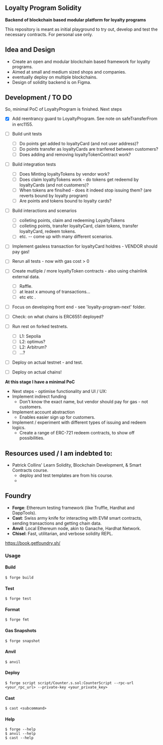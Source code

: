 ## Loyalty Program Solidity 
**Backend of blockchain based modular platform for loyalty programs**

This repository is meant as initial playground to try out, develop and test the necessary contracts.
For personal use only. 

## Idea and Design

- Create an open and modular blockchain based framework for loyalty programs. 
- Aimed at small and medium sized shops and companies. 
- eventually deploy on multiple blockchains. 
- Design of solidity backend is on Figma. 

## Development / TO DO 
So, minimal PoC of LoyaltyProgram is finished. Next steps 
- [X] Add reentrancy guard to LoyaltyProgram. See note on safeTransferFrom in erc1155. 
- [ ] Build unit tests 
  - [ ] Do points get added to loyaltyCard (and not user address)? 
  - [ ] Do points transfer as loyaltyCards are tranfered between customers?
  - [ ] Does adding and removing loyaltyTokenContract work? 
- [ ] Build integration tests 
  - [ ] Does Minting loyaltyTokens by vendor work? 
  - [ ] Does claim loyaltyTokens work - do tokens get redeemd by loyaltyCards (and not customers)? 
  - [ ] When tokens are finsihed - does it indeed stop issuing them? (are reverts bound by loyalty program)
  - [ ] Are points and tokens bound to loyalty cards?   
- [ ] Build interactions and scenarios 
  - [ ] colleting points, claim and redeeming LoyaltyTokens
  - [ ] colleting points, transfer loyaltyCard, claim tokens, transfer loyaltyCard, redeem tokens. 
  - [ ] etc. -- come up with many different scenarios. 
- [ ] Implement gasless transaction for loyaltyCard holdres - VENDOR should pay gas!
- [ ] Rerun all tests - now with gas cost > 0
- [ ] Create mutliple / more loyaltyToken contracts - also using chainlink external data. 
  - [ ] Raffle. 
  - [ ] at least x amoung of transactions... 
  - [ ] etc etc . 
- [ ] Focus on developing front end - see 'loyalty-program-next' folder.  
- [ ] Check: on what chains is ERC6551 deployed?  
- [ ] Run rest on forked testnets.
  - [ ] L1: Sepolia 
  - [ ] L2: optimus? 
  - [ ] L2: Arbitrum? 
  - [ ] ...? 
- [ ] Deploy on actual testnet - and test.
- [ ] Deploy on actual chains! 


**At this stage I have a minimal PoC** 

- Next steps - optimise functionality and UI / UX:  
- Implement indirect funding
  - Don't know the exact name, but vendor should pay for gas - not customers. 
- Implement account abstraction
  - Enables easier sign up for customers. 
- Implement / experiment with different types of issuing and redeem logics. 
  - Create a range of ERC-721 redeem contracts, to show off possibilities.

## Resources used / I am indebted to:  
-  Patrick Collins' Learn Solidity, Blockchain Development, & Smart Contracts course. 
   -  deploy and test templates are from his course. 
   -    

## Foundry

-   **Forge**: Ethereum testing framework (like Truffle, Hardhat and DappTools).
-   **Cast**: Swiss army knife for interacting with EVM smart contracts, sending transactions and getting chain data.
-   **Anvil**: Local Ethereum node, akin to Ganache, Hardhat Network.
-   **Chisel**: Fast, utilitarian, and verbose solidity REPL.


https://book.getfoundry.sh/

### Usage

#### Build

```shell
$ forge build
```

#### Test

```shell
$ forge test
```

#### Format

```shell
$ forge fmt
```

#### Gas Snapshots

```shell
$ forge snapshot
```

#### Anvil

```shell
$ anvil
```

#### Deploy

```shell
$ forge script script/Counter.s.sol:CounterScript --rpc-url <your_rpc_url> --private-key <your_private_key>
```

#### Cast

```shell
$ cast <subcommand>
```

#### Help

```shell
$ forge --help
$ anvil --help
$ cast --help
```
